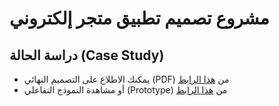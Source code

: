 # مشروع تصميم تطبيق متجر إلكتروني

## دراسة الحالة (Case Study)
- يمكنك الاطلاع على التصميم النهائي (PDF) من [هذا الرابط](https://drive.google.com/file/d/1aBcD.../view?usp=sharing)
- أو مشاهدة النموذج التفاعلي (Prototype) من [هذا الرابط](https://drive.google.com/...)
